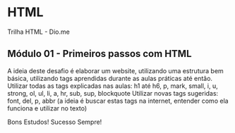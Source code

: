 # HTML
Trilha HTML - Dio.me

## Módulo 01 - Primeiros passos com HTML
A ideia deste desafio é elaborar um website, utilizando uma estrutura bem básica, utilizando tags aprendidas durante as aulas práticas até então.
Utilizar todas as tags explicadas nas aulas: h1 até h6, p, mark, small, i, u, strong, ol, ul, li, a, hr, sub, sup, blockquote
Utilizar novas tags sugeridas: font, del, p, abbr (a ideia é buscar estas tags na internet, entender como ela funciona e utilizar no texto)
  
  Bons Estudos!
  Sucesso Sempre!
